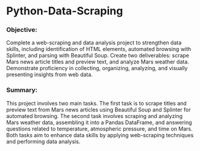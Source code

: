 # Python-Data-Scraping

### Objective:
Complete a web-scraping and data analysis project to strengthen data skills, including identification of HTML elements, automated browsing with Splinter, and parsing with Beautiful Soup. Create two deliverables: scrape Mars news article titles and preview text, and analyze Mars weather data. Demonstrate proficiency in collecting, organizing, analyzing, and visually presenting insights from web data.

### Summary:
This project involves two main tasks. The first task is to scrape titles and preview text from Mars news articles using Beautiful Soup and Splinter for automated browsing. The second task involves scraping and analyzing Mars weather data, assembling it into a Pandas DataFrame, and answering questions related to temperature, atmospheric pressure, and time on Mars. Both tasks aim to enhance data skills by applying web-scraping techniques and performing data analysis.
